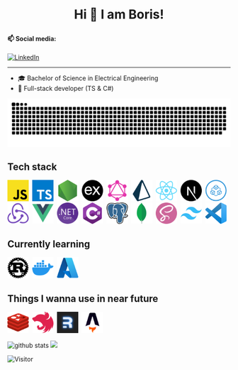 # <p align="center">Hi 👋 I am Boris!</p>

#### 📫 Social media:

<a href="https://www.linkedin.com/in/boris-bošković-5069a9182/" target="_blank"><img src="https://img.shields.io/badge/LinkedIn-%230077B5.svg?&style=flat-square&logo=linkedin&logoColor=white" alt="LinkedIn"></a>

---

-   🎓 Bachelor of Science in Electrical Engineering
-   🎯 Full-stack developer (TS & C#)

<img src="images/snake.svg" />

## Tech stack

<a href="https://developer.mozilla.org/en-US/docs/Web/JavaScript" target="_blank"><img src="icons/javascript.png" title="JavaScript" width=48 height=48 /></a>&nbsp;
<a href="https://www.typescriptlang.org/" target="_blank"><img src="icons/typescript.png" title="TypeScript" width=48 height=48 /></a>&nbsp;
<a href="https://nodejs.org/en/" target="_blank"><img src="icons/nodejs.png" title="Node.js" width=48 height=48 /></a>&nbsp;
<a href="https://expressjs.com/" target="_blank"><img src="icons/express.png" title="express.js" width=48 height=48 /></a>&nbsp;
<a href="https://graphql.org/" target="_blank"><img src="icons/graphql.png" title="GraphQL" width=48 height=48 /></a>&nbsp;
<a href="https://www.prisma.io//" target="_blank"><img src="icons/prisma.png" title="Prisma" width=48 height=48 /></a>&nbsp;
<a href="https://reactjs.org/" target="_blank"><img src="icons/react.png" title="React" width=48 height=48 /></a>&nbsp;
<a href="https://nextjs.org/" target="_blank"><img src="icons/nextjs.png" title="Next.js" width=48 height=48 /></a>&nbsp;
<a href="https://trpc.io/" target="_blank"><img src="icons/trpc.png" title="tRPC" width=48 height=48 /></a>&nbsp;
<a href="https://redux.js.org/" target="_blank"><img src="icons/redux.png" title="Redux" width=48 height=48 /></a>&nbsp;
<a href="https://vuejs.org/" target="_blank"><img src="icons/vuejs.png" title="Vue.js" width=48 height=48 /></a>&nbsp;
<a href="https://docs.microsoft.com/en-us/aspnet/core/?view=aspnetcore-6.0" target="_blank"><img src="icons/dotnetcore.png" title=".NET Core" width=48 height=48 /></a>&nbsp;
<a href="https://docs.microsoft.com/en-us/dotnet/csharp/" target="_blank"><img src="icons/csharp.png" title="C#" width=48 height=48 /></a>&nbsp;
<a href="https://www.postgresql.org/" target="_blank"><img src="icons/postgres.png" title="PostgreSQL" width=48 height=48 /></a>&nbsp;
<a href="https://www.mongodb.com/" target="_blank"><img src="icons/mongodb.png" title="MongoDB" width=48 height=48 /></a>&nbsp;
<a href="https://sass-lang.com/" target="_blank"><img src="icons/sass.png" title="Sass" width=48 height=48 /></a>&nbsp;
<a href="https://tailwindcss.com/" target="_blank"><img src="icons/tailwind.png" title="Tailwind" width=48 height=48 /></a>&nbsp;
<a href="https://code.visualstudio.com/" target="_blank"><img src="icons/vscode.png" title="Visual Studio Code" width=48 height=48 /></a>&nbsp;

## Currently learning

<a href="https://www.rust-lang.org/" target="_blank"><img src="icons/rust.png" title="Rust" width=48 height=48 /></a>&nbsp;
<a href="https://www.docker.com/" target="_blank"><img src="icons/docker.png" title="Docker" width=48 height=48 /></a>&nbsp;
<a href="https://azure.microsoft.com/" target="_blank"><img src="icons/azure.png" title="Azure" width=48 height=48 /></a>&nbsp;

## Things I wanna use in near future

<a href="https://redis.io/" target="_blank"><img src="icons/redis.png" title="Redis" width=48 height=48 /></a>&nbsp;
<a href="https://nestjs.com/" target="_blank"><img src="icons/nestjs.png" title="NestJS" width=48 height=48 /></a>&nbsp;
<a href="https://remix.run/" target="_blank"><img src="icons/remix.png" title="Remix" width=48 height=48 /></a>&nbsp;
<a href="https://astro.build/" target="_blank"><img src="icons/astro-build.png" title="Astro" width=48 height=48 /></a>&nbsp;

<img src="https://github-readme-stats.vercel.app/api?username=borisboskovic&show_icons=true" alt="github stats" width="48%" /> <img src="https://github-readme-streak-stats.herokuapp.com/?user=borisboskovic&theme=light" width="48%" >

![Visitor](https://visitor-badge.laobi.icu/badge?page_id=borisboskovic)

<!--
**borisboskovic/borisboskovic** is a ✨ _special_ ✨ repository because its `README.md` (this file) appears on your GitHub profile.

Here are some ideas to get you started:

- 🔭 I’m currently working on ...
- 🌱 I’m currently learning ...
- 👯 I’m looking to collaborate on ...
- 🤔 I’m looking for help with ...
- 💬 Ask me about ...
- 📫 How to reach me: ...
- 😄 Pronouns: ...
- ⚡ Fun fact: ...


### Top Languages
 ![Top Langs](https://github-readme-stats.vercel.app/api/top-langs/?username=borisboskovic&layout=compact)

### Github Streaks
<img src="https://github-readme-streak-stats.herokuapp.com/?user=borisboskovic&theme=light" width="45%" >

-->
